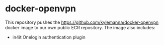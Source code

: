 # docker-openvpn

This repository pushes the https://github.com/kylemanna/docker-openvpn docker image to our own public ECR repository. The image also includes:

* in4it Onelogin authentication plugin
